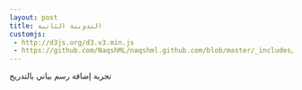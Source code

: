 ```yaml
---
layout: post
title: التدوينة الثانية
customjs:
 - http://d3js.org/d3.v3.min.js
 - https://github.com/NaqshML/naqshml.github.com/blob/master/_includes/D3/clt/chart.js
---
```


تجربة إضافة رسم بياني بالتدريج



<script src="http://code.jquery.com/jquery-1.4.2.min.js"></script>
<script>
    
...do stuff...
</script>
